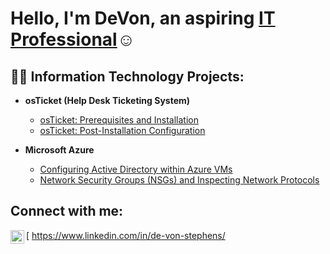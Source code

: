 <h1>Hello, I'm DeVon, an aspiring <a href="https://www.linkedin.com/in/de-von-stephens/"> IT Professional</a>☺</h1>

<h2>👨‍💻 Information Technology Projects:</h2>

- <b>osTicket (Help Desk Ticketing System)</b>
  - [osTicket: Prerequisites and Installation](https://github.com/Devon-Stephens/osticket-prereqs)
  - [osTicket: Post-Installation Configuration](https://github.com/Devon-Stephens/post-install-config)
 
- <b>Microsoft Azure</b>
  - [Configuring Active Directory within Azure VMs](https://github.com/Devon-Stephens/configure-ad)
  - [Network Security Groups (NSGs) and Inspecting Network Protocols](https://github.com/devon-stephens/azure-network-protocols)

<h2>Connect with me:</h2>

[<img align="left" alt="Josh | LinkedIn" width="22px" src="https://cdn.jsdelivr.net/npm/simple-icons@v3/icons/linkedin.svg" />
https://www.linkedin.com/in/de-von-stephens/

